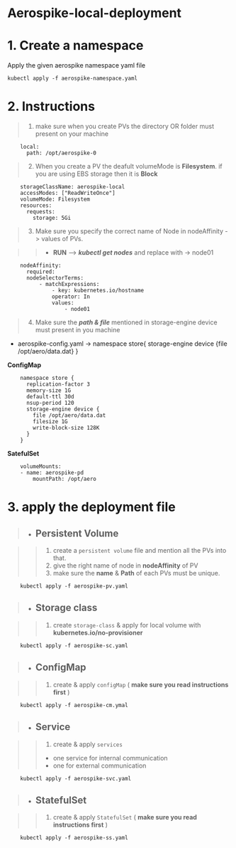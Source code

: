 # Aerospike-local-deployment

# 1. Create a namespace

Apply the given aerospike namespace yaml file

    kubectl apply -f aerospike-namespace.yaml

# 2. Instructions

> 1.  make sure when you create PVs the directory OR folder must present on your machine

        local:
          path: /opt/aerospike-0

> 2.  When you create a PV the deafult volumeMode is **Filesystem**. if you are using EBS storage then it is **Block**

        storageClassName: aerospike-local
        accessModes: ["ReadWriteOnce"]
        volumeMode: Filesystem
        resources:
          requests:
            storage: 5Gi

> 3.  Make sure you specify the correct name of Node in nodeAffinity -> values of PVs.

> > - **RUN** --> **_kubectl get nodes_** and replace with -> node01

        nodeAffinity:
          required:
          nodeSelectorTerms:
              - matchExpressions:
                  - key: kubernetes.io/hostname
                  operator: In
                  values:
                      - node01

> 4. Make sure the **_path & file_** mentioned in storage-engine device must present in you machine

- aerospike-config.yaml -> namespace store{ storage-engine device {file /opt/aero/data.dat} }

**ConfigMap**

        namespace store {
          replication-factor 3
          memory-size 1G
          default-ttl 30d
          nsup-period 120
          storage-engine device {
            file /opt/aero/data.dat
            filesize 1G
            write-block-size 128K
          }
        }

**SatefulSet**

        volumeMounts:
        - name: aerospike-pd
            mountPath: /opt/aero

# 3. apply the deployment file

> - ## Persistent Volume

> > 1.  create a `persistent volume` file and mention all the PVs into that.
> > 2.  give the right name of node in **nodeAffinity** of PV
> > 3.  make sure the **name** & **Path** of each PVs must be unique.

        kubectl apply -f aerospike-pv.yaml

> - ## Storage class

> > 1.  create `storage-class` & apply for local volume with **kubernetes.io/no-provisioner**

        kubectl apply -f aerospike-sc.yaml

> - ## ConfigMap

> > 1. create & apply `configMap` ( **make sure you read instructions first** )

        kubectl apply -f aerospike-cm.ymal

> - ## Service

> > 1. create & apply `services`
> >
> > - one service for internal communication
> > - one for external communication

        kubectl apply -f aerospike-svc.yaml

> - ## StatefulSet

> > 1.  create & apply `StatefulSet` ( **make sure you read instructions first** )

        kubectl apply -f aerospike-ss.yaml
